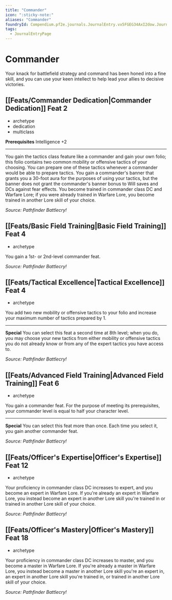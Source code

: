 ```yaml
---
title: "Commander"
icon: ":sticky-note:"
aliases: "Commander"
foundryId: Compendium.pf2e.journals.JournalEntry.vx5FGEG34AxI2dow.JournalEntryPage.FYeYr2IQ7voFSb8y
tags:
  - JournalEntryPage
---
```


# Commander
Your knack for battlefield strategy and command has been honed into a fine skill, and you can use your keen intellect to help lead your allies to decisive victories.

## [[Feats/Commander Dedication|Commander Dedication]] Feat 2

*   archetype
*   dedication
*   multiclass

**Prerequisites** Intelligence +2

* * *

You gain the tactics class feature like a commander and gain your own folio; this folio contains two common mobility or offensive tactics of your choosing. You can prepare one of these tactics whenever a commander would be able to prepare tactics. You gain a commander's banner that grants you a 30-foot aura for the purposes of using your tactics, but the banner does not grant the commander's banner bonus to Will saves and DCs against fear effects. You become trained in commander class DC and Warfare Lore; if you were already trained in Warfare Lore, you become trained in another Lore skill of your choice.

_Source: Pathfinder Battlecry!_

## [[Feats/Basic Field Training|Basic Field Training]] Feat 4

*   archetype

You gain a 1st- or 2nd-level commander feat.

_Source: Pathfinder Battlecry!_

## [[Feats/Tactical Excellence|Tactical Excellence]] Feat 4

*   archetype

You add two new mobility or offensive tactics to your folio and increase your maximum number of tactics prepared by 1.

* * *

**Special** You can select this feat a second time at 8th level; when you do, you may choose your new tactics from either mobility or offensive tactics you do not already know or from any of the expert tactics you have access to.

_Source: Pathfinder Battlecry!_

## [[Feats/Advanced Field Training|Advanced Field Training]] Feat 6

*   archetype

You gain a commander feat. For the purpose of meeting its prerequisites, your commander level is equal to half your character level.

* * *

**Special** You can select this feat more than once. Each time you select it, you gain another commander feat.

_Source: Pathfinder Battlecry!_

## [[Feats/Officer's Expertise|Officer's Expertise]] Feat 12

*   archetype

Your proficiency in commander class DC increases to expert, and you become an expert in Warfare Lore. If you're already an expert in Warfare Lore, you instead become an expert in another Lore skill you're trained in or trained in another Lore skill of your choice.

_Source: Pathfinder Battlecry!_

## [[Feats/Officer's Mastery|Officer's Mastery]] Feat 18

*   archetype

Your proficiency in commander class DC increases to master, and you become a master in Warfare Lore. If you're already a master in Warfare Lore, you instead become a master in another Lore skill you're an expert in, an expert in another Lore skill you're trained in, or trained in another Lore skill of your choice.

_Source: Pathfinder Battlecry!_